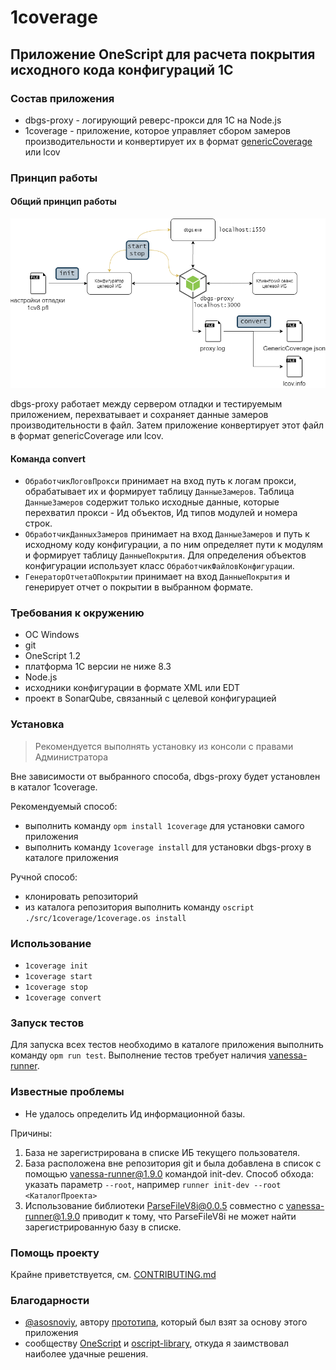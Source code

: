 # 1coverage

## Приложение OneScript для расчета покрытия исходного кода конфигураций 1С

### Состав приложения

- dbgs-proxy - логирующий реверс-прокси для 1С на Node.js
- 1coverage - приложение, которое управляет сбором замеров производительности и конвертирует их в формат [genericCoverage](https://docs.sonarqube.org/latest/analysis/generic-test/) или lcov

### Принцип работы

#### Общий принцип работы

![1coverage](./docs/1coverage.png)

dbgs-proxy работает между сервером отладки и тестируемым приложением, перехватывает и сохраняет данные замеров производительности в файл. Затем приложение конвертирует этот файл в формат genericCoverage или lcov.

#### Команда convert

- `ОбработчикЛоговПрокси` принимает на вход путь к логам прокси, обрабатывает их и формирует таблицу `ДанныеЗамеров`. Таблица `ДанныеЗамеров` содержит только исходные данные, которые перехватил прокси - Ид объектов, Ид типов модулей и номера строк.
- `ОбработчикДанныхЗамеров` принимает на вход `ДанныеЗамеров` и путь к исходному коду конфигурации, а по ним определяет пути к модулям и формирует таблицу `ДанныеПокрытия`. Для определения объектов конфигурации использует класс `ОбработчикФайловКонфигурации`.
- `ГенераторОтчетаОПокрытии` принимает на вход `ДанныеПокрытия` и генерирует отчет о покрытии в выбранном формате.

### Требования к окружению

- ОС Windows
- git
- OneScript 1.2
- платформа 1С версии не ниже 8.3
- Node.js
- исходники конфигурации в формате XML или EDT
- проект в SonarQube, связанный с целевой конфигурацией

### Установка

> Рекомендуется выполнять установку из консоли с правами Администратора

Вне зависимости от выбранного способа, dbgs-proxy будет установлен в каталог 1coverage.

Рекомендуемый способ:

- выполнить команду `opm install 1coverage` для установки самого приложения
- выполнить команду `1coverage install` для установки dbgs-proxy в каталоге приложения

Ручной способ:

- клонировать репозиторий
- из каталога репозитория выполнить команду `oscript ./src/1coverage/1coverage.os install`

### Использование

- `1coverage init`
- `1coverage start`
- `1coverage stop`
- `1coverage convert`

### Запуск тестов

Для запуска всех тестов необходимо в каталоге приложения выполнить команду `opm run test`.
Выполнение тестов требует наличия [vanessa-runner](https://github.com/silverbulleters/vanessa-runner).

### Известные проблемы

- Не удалось определить Ид информационной базы.

Причины:

1) База не зарегистрирована в списке ИБ текущего пользователя.
2) База расположена вне репозитория git и была добавлена в список с помощью vanessa-runner@1.9.0 командой init-dev. Способ обхода: указать параметр `--root`, например `runner init-dev --root <КаталогПроекта>`
3) Использование библиотеки ParseFileV8i@0.0.5 совместно с vanessa-runner@1.9.0 приводит к тому, что ParseFileV8i не может найти зарегистрированную базу в списке.

### Помощь проекту

Крайне приветствуется, см. [CONTRIBUTING.md](CONTRIBUTING.md)

### Благодарности

- [@asosnoviy](https://github.com/asosnoviy), автору [прототипа](https://github.com/asosnoviy/onecover-nodeproxy), который был взят за основу этого приложения
- сообществу [OneScript](http://oscript.io/) и [oscript-library](https://github.com/oscript-library), откуда я заимствовал наиболее удачные решения.
